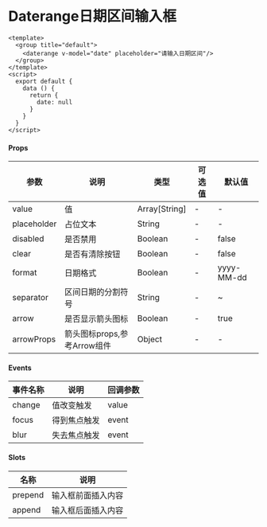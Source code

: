 # Daterange日期区间输入框

```
<template>
  <group title="default">
    <daterange v-model="date" placeholder="请输入日期区间"/>
  </group>
</template>
<script>
  export default {
    data () {
      return {
        date: null
      }
    }
  }
</script>
```

#### Props
| 参数      | 说明    | 类型      | 可选值       | 默认值   |
|---------- |-------- |---------- |------------- |--------- |
| value     | 值   | Array[String]  |   -       |    -    |
| placeholder     | 占位文本   | String  |   -       |    -    |
| disabled     | 是否禁用   | Boolean  |   -       |    false    |
| clear     | 是否有清除按钮   | Boolean  |   -       |    false    |
| format     | 日期格式   | Boolean  |   -       |    yyyy-MM-dd    |
| separator     | 区间日期的分割符号   | String  |   -       |    ~    |
| arrow     | 是否显示箭头图标   | Boolean  |   -       |    true    |
| arrowProps     | 箭头图标props,参考Arrow组件   | Object  |   -       |    -    |

#### Events
| 事件名称 | 说明 | 回调参数 |
|---------|--------|---------|
| change | 值改变触发 | value |
| focus | 得到焦点触发 | event |
| blur | 失去焦点触发 | event |

#### Slots
| 名称 | 说明 | 
|---------|--------|
| prepend | 输入框前面插入内容 |
| append | 输入框后面插入内容 |